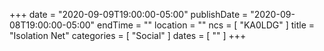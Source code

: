 +++
date = "2020-09-09T19:00:00-05:00"
publishDate = "2020-09-08T19:00:00-05:00"
endTime = ""
location = ""
ncs = [ "KA0LDG" ]
title = "Isolation Net"
categories = [ "Social" ]
dates = [ "" ]
+++
